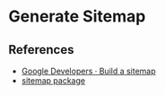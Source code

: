 # Generate Sitemap

## References

- [Google Developers · Build a sitemap](https://developers.google.com/search/docs/advanced/sitemaps/build-sitemap)
- [sitemap package](https://github.com/ekalinin/sitemap.js)
